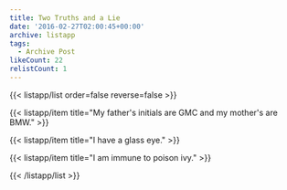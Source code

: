 ```yaml
---
title: Two Truths and a Lie
date: '2016-02-27T02:00:45+00:00'
archive: listapp
tags: 
  - Archive Post
likeCount: 22
relistCount: 1
---
```



{{< listapp/list order=false reverse=false >}}

   {{< listapp/item title="My father's initials are GMC and my mother's are BMW." >}}

   {{< listapp/item title="I have a glass eye." >}}

   {{< listapp/item title="I am immune to poison ivy." >}}

{{< /listapp/list >}}
